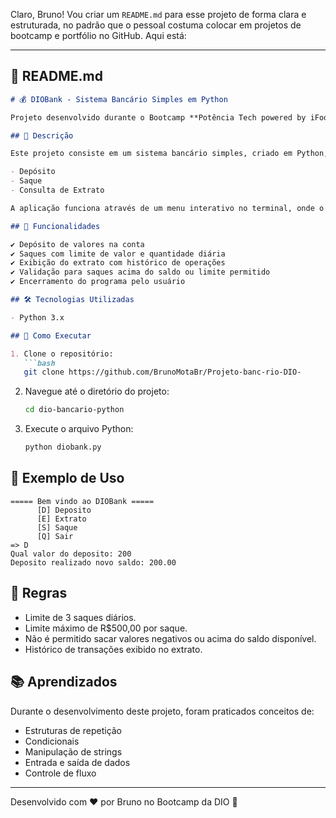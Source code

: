 Claro, Bruno! Vou criar um `README.md` para esse projeto de forma clara e estruturada, no padrão que o pessoal costuma colocar em projetos de bootcamp e portfólio no GitHub. Aqui está:

---

## 📄 README.md

````markdown
# 💰 DIOBank - Sistema Bancário Simples em Python

Projeto desenvolvido durante o Bootcamp **Potência Tech powered by iFood | Ciência de Dados com Python** da **DIO** em parceria com a **Suzano**.

## 📌 Descrição

Este projeto consiste em um sistema bancário simples, criado em Python, que permite realizar operações básicas como:

- Depósito
- Saque
- Consulta de Extrato

A aplicação funciona através de um menu interativo no terminal, onde o usuário pode escolher a operação desejada e acompanhar as movimentações realizadas na conta.

## 🎯 Funcionalidades

✔️ Depósito de valores na conta  
✔️ Saques com limite de valor e quantidade diária  
✔️ Exibição do extrato com histórico de operações  
✔️ Validação para saques acima do saldo ou limite permitido  
✔️ Encerramento do programa pelo usuário  

## 🛠️ Tecnologias Utilizadas

- Python 3.x

## 💾 Como Executar

1. Clone o repositório:
   ```bash
   git clone https://github.com/BrunoMotaBr/Projeto-banc-rio-DIO-
````

2. Navegue até o diretório do projeto:

   ```bash
   cd dio-bancario-python
   ```
3. Execute o arquivo Python:

   ```bash
   python diobank.py
   ```

## 📖 Exemplo de Uso

```text
===== Bem vindo ao DIOBank =====
      [D] Deposito
      [E] Extrato
      [S] Saque
      [Q] Sair
=> D
Qual valor do deposito: 200
Deposito realizado novo saldo: 200.00
```

## 📌 Regras

* Limite de 3 saques diários.
* Limite máximo de R\$500,00 por saque.
* Não é permitido sacar valores negativos ou acima do saldo disponível.
* Histórico de transações exibido no extrato.

## 📚 Aprendizados

Durante o desenvolvimento deste projeto, foram praticados conceitos de:

* Estruturas de repetição
* Condicionais
* Manipulação de strings
* Entrada e saída de dados
* Controle de fluxo

---

Desenvolvido com ❤️ por Bruno no Bootcamp da DIO 🚀

```
